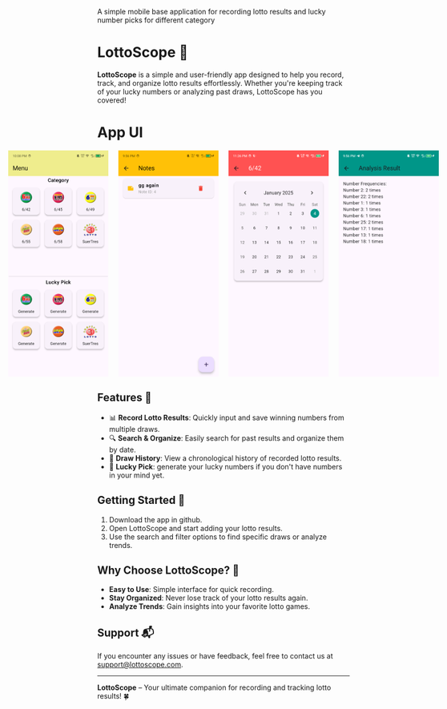 A simple mobile base application for recording lotto results and lucky number picks for different category

# LottoScope 🎰

**LottoScope** is a simple and user-friendly app designed to help you record, track, and organize lotto results effortlessly. Whether you're keeping track of your lucky numbers or analyzing past draws, LottoScope has you covered!

# App UI
<div style="display: flex; justify-content: center; gap: 20px;">
   <img src="flutter_01.png" alt="Home Screen" width="200px">
   <img src="flutter_02.png" alt="Notes Screen" width="200px">
   <img src="flutter_03.png" alt="Calendar Screen" width="200px">
   <img src="flutter_04.png" alt="Analysis Screen" width="200px">
</div>

## Features 🌟
- 📊 **Record Lotto Results**: Quickly input and save winning numbers from multiple draws.
- 🔍 **Search & Organize**: Easily search for past results and organize them by date.
- 📅 **Draw History**: View a chronological history of recorded lotto results.
- 📝 **Lucky Pick**: generate your lucky numbers if you don't have numbers in your mind yet.

## Getting Started 🚀
1. Download the app in github.
2. Open LottoScope and start adding your lotto results.
3. Use the search and filter options to find specific draws or analyze trends.

## Why Choose LottoScope? 🤔
- **Easy to Use**: Simple interface for quick recording.
- **Stay Organized**: Never lose track of your lotto results again.
- **Analyze Trends**: Gain insights into your favorite lotto games.

## Support 📬
If you encounter any issues or have feedback, feel free to contact us at [support@lottoscope.com](mailto:christian.barbosa05222001@gmail.com).

---

**LottoScope** – Your ultimate companion for recording and tracking lotto results! 🍀
